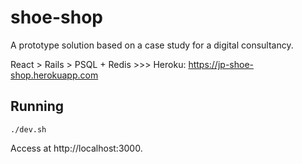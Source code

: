# shoe-shop
A prototype solution based on a case study for a digital consultancy.

React > Rails > PSQL + Redis >>> Heroku: https://jp-shoe-shop.herokuapp.com

## Running
`./dev.sh`

Access at http://localhost:3000.
